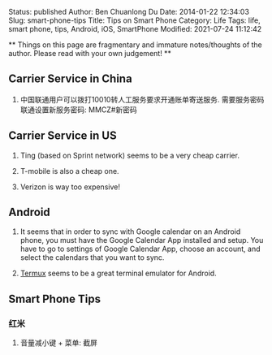 Status: published
Author: Ben Chuanlong Du
Date: 2014-01-22 12:34:03
Slug: smart-phone-tips
Title: Tips on Smart Phone
Category: Life
Tags: life, smart phone, tips, Android, iOS, SmartPhone
Modified: 2021-07-24 11:12:42

**
Things on this page are fragmentary and immature notes/thoughts of the author. 
Please read with your own judgement!
**

## Carrier Service in China

1. 中国联通用户可以拨打10010转人工服务要求开通账单寄送服务. 
    需要服务密码
    联通设置新服务密码:
    MMCZ#新密码
 
## Carrier Service in US

1. Ting (based on Sprint network) seems to be a very cheap carrier.

2. T-mobile is also a cheap one.

3. Verizon is way too expensive!

## Android

1. It seems that in order to sync with Google calendar on an Android phone,
    you must have the Google Calendar App installed and setup. 
    You have to go to settings of Google Calendar App, 
    choose an account, and select the calendars that you want to sync.

2. [Termux](https://termux.com/) seems to be a great terminal emulator for Android.

## Smart Phone Tips

### 红米

1. 音量减小键 + 菜单: 截屏
